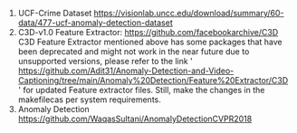 1. UCF-Crime Dataset https://visionlab.uncc.edu/download/summary/60-data/477-ucf-anomaly-detection-dataset
2. C3D-v1.0 Feature Extractor: https://github.com/facebookarchive/C3D
C3D Feature Extractor mentioned above has some packages that have been deprecated and might not work in the near future due to unsupported versions, please refer to the link ' https://github.com/Adit31/Anomaly-Detection-and-Video-Captioning/tree/main/Anomaly%20Detection/Feature%20Extractor/C3D ' for updated Feature extractor files. Still, make the changes in the makefilecas per system requirements.
4. Anomaly Detection https://github.com/WaqasSultani/AnomalyDetectionCVPR2018
